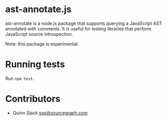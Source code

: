 ast-annotate.js
===============

ast-annotate is a node.js package that supports querying a JavaScript AST annotated with comments.
It is useful for testing libraries that perform JavaScript source introspection.

Note: this package is experimental.


Running tests
=============

Run `npm test`.


Contributors
============

* Quinn Slack <sqs@sourcegraph.com>
